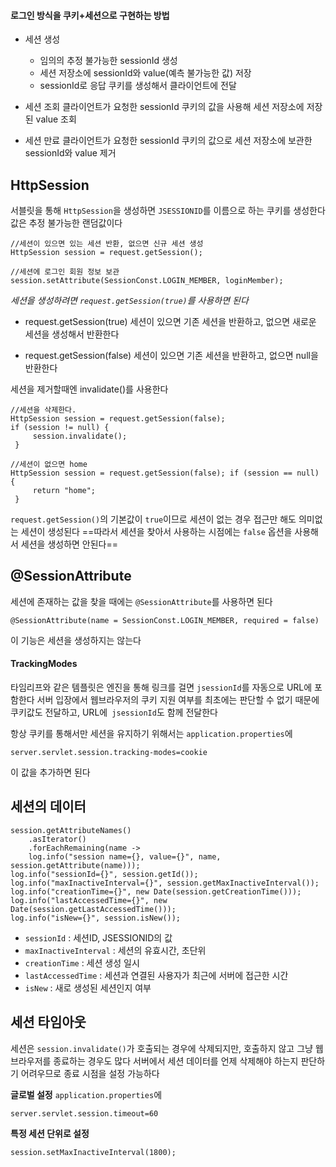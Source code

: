 #### 로그인 방식을 쿠키+세션으로 구현하는 방법

- 세션 생성
	- 임의의 추정 불가능한 sessionId 생성
	- 세션 저장소에 sessionId와 value(예측 불가능한 값) 저장
	- sessionId로 응답 쿠키를 생성해서 클라이언트에 전달

- 세션 조회
	클라이언트가 요청한 sessionId 쿠키의 값을 사용해 세션 저장소에 저장된 value 조회

- 세션 만료
	클라이언트가 요청한 sessionId 쿠키의 값으로 세션 저장소에 보관한 sessionId와 value 제거


## HttpSession
서블릿을 통해 `HttpSession`을 생성하면 `JSESSIONID`를 이름으로 하는 쿠키를 생성한다
값은 추정 불가능한 랜덤값이다

```
//세션이 있으면 있는 세션 반환, 없으면 신규 세션 생성  
HttpSession session = request.getSession();  

//세션에 로그인 회원 정보 보관 session.setAttribute(SessionConst.LOGIN_MEMBER, loginMember);
```

*세션을 생성하려면 `request.getSession(true)`를 사용하면 된다*

- request.getSession(true)
	세션이 있으면 기존 세션을 반환하고, 없으면 새로운 세션을 생성해서 반환한다

- request.getSession(false)
	세션이 있으면 기존 세션을 반환하고, 없으면 null을 반환한다


세션을 제거할때엔 invalidate()를 사용한다
```
//세션을 삭제한다.  
HttpSession session = request.getSession(false); 
if (session != null) {
	 session.invalidate();
 }
```

```
//세션이 없으면 home  
HttpSession session = request.getSession(false); if (session == null) {
	 return "home";
 }
```
`request.getSession()`의 기본값이 `true`이므로 세션이 없는 경우 접근만 해도 의미없는 세션이 생성된다
==따라서 세션을 찾아서 사용하는 시점에는 `false` 옵션을 사용해서 세션을 생성하면 안된다==


## @SessionAttribute
세션에 존재하는 값을 찾을 때에는 `@SessionAttribute`를 사용하면 된다

```
@SessionAttribute(name = SessionConst.LOGIN_MEMBER, required = false)
```
이 기능은 세션을 생성하지는 않는다


#### TrackingModes
타임리프와 같은 템플릿은 엔진을 통해 링크를 걸면 `jsessionId`를 자동으로 URL에 포함한다
서버 입장에서 웹브라우저의 쿠키 지원 여부를 최초에는 판단할 수 없기 때문에 쿠키값도 전달하고, URL에` jsessionId`도 함께 전달한다

항상 쿠키를 통해서만 세션을 유지하기 위해서는 `application.properties`에 
```
server.servlet.session.tracking-modes=cookie
```
이 값을 추가하면 된다


## 세션의 데이터
```
session.getAttributeNames()
	.asIterator()
	.forEachRemaining(name -> 
	log.info("session name={}, value={}", name, session.getAttribute(name)));
log.info("sessionId={}", session.getId());
log.info("maxInactiveInterval={}", session.getMaxInactiveInterval());
log.info("creationTime={}", new Date(session.getCreationTime()));
log.info("lastAccessedTime={}", new Date(session.getLastAccessedTime()));
log.info("isNew={}", session.isNew());
```
- `sessionId` : 세션ID, JSESSIONID의 값
- `maxInactiveInterval` : 세션의 유효시간, 초단위
- `creationTime` : 세션 생성 일시
- `lastAccessedTime` : 세션과 연결된 사용자가 최근에 서버에 접근한 시간
- `isNew` : 새로 생성된 세션인지 여부


## 세션 타임아웃
세션은 `session.invalidate()`가 호출되는 경우에 삭제되지만, 호출하지 않고 그냥 웹 브라우저를 종료하는 경우도 많다
서버에서 세션 데이터를 언제 삭제해야 하는지 판단하기 어려우므로 종료 시점을 설정 가능하다

**글로벌 설정**
`application.properties`에
```
server.servlet.session.timeout=60
```

**특정 세션 단위로 설정**
```
session.setMaxInactiveInterval(1800);
```

